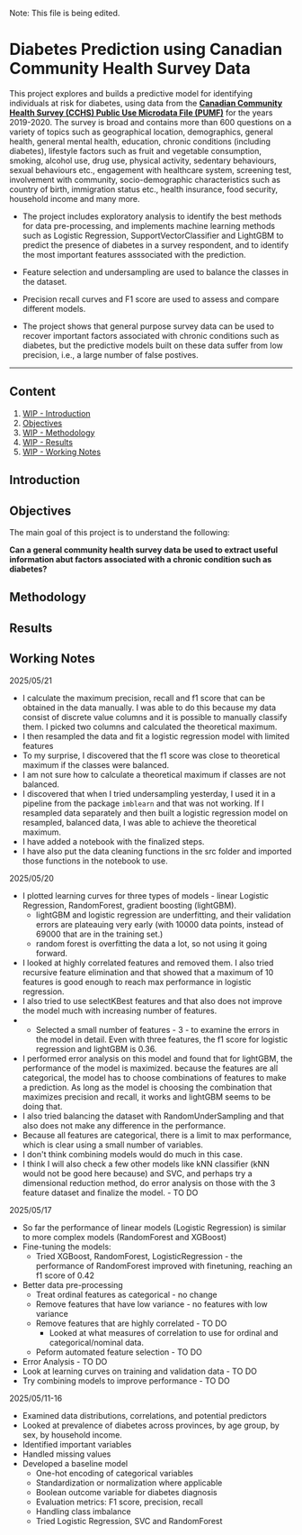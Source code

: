 Note: This file is being edited.

# Diabetes Prediction using Canadian Community Health Survey Data

This project explores and builds a predictive model for identifying individuals at risk for diabetes, using data from the [**Canadian Community Health Survey (CCHS) Public Use Microdata File (PUMF)**](https://www150.statcan.gc.ca/n1/en/catalogue/82M0013X) for the years 2019-2020. The survey is broad and contains more than 600 questions on a variety of topics such as geographical location, demographics, general health, general mental health, education, chronic conditions (including diabetes), lifestyle factors such as fruit and vegetable consumption, smoking, alcohol use, drug use, physical activity, sedentary behaviours, sexual behaviours etc., engagement with healthcare system, screening test, involvement with community, socio-demographic characteristics such as country of birth, immigration status etc., health insurance, food security, household income and many more.

- The project includes exploratory analysis to identify the best methods for data pre-processing, and implements machine learning methods such as Logistic Regression, SupportVectorClassifier and LightGBM to predict the presence of diabetes in a survey respondent, and to identify the most important features asssociated with the prediction.

- Feature selection and undersampling are used to balance the classes in the dataset. 

- Precision recall curves and F1 score are used to assess and compare different models.

- The project shows that general purpose survey data can be used to recover important factors associated with chronic conditions such as diabetes, but the predictive models built on these data suffer from low precision, i.e., a large number of false postives.

***
## Content
1. [WIP - Introduction](#introduction)
2. [Objectives](#objectives)
3. [WIP - Methodology](#methodology)
4. [WIP - Results](#results)
5. [WIP - Working Notes](#working-notes)

## Introduction

## Objectives

The main goal of this project is to understand the following:

**Can a general community health survey data be used to extract useful information abut factors associated with a chronic condition such as diabetes?**

## Methodology

## Results

## Working Notes

2025/05/21

- I calculate the maximum precision, recall and f1 score that can be obtained in the data manually. I was able to do this because my data consist of discrete value columns and it is possible to manually classify them. I picked two columns and calculated the theoretical maximum. 
- I then resampled the data and fit a logistic regression model with limited features
- To my surprise, I discovered that the f1 score was close to theoretical maximum if the classes were balanced.
- I am not sure how to calculate a theoretical maximum if classes are not balanced.
- I discovered that when I tried undersampling yesterday, I used it in a pipeline from the package `imblearn` and that was not working. If I resampled data separately and then built a logistic regression model on resampled, balanced data, I was able to achieve the theoretical maximum.
- I have added a notebook with the finalized steps.
- I have also put the data cleaning functions in the src folder and imported those functions in the notebook to use.

2025/05/20
  
- I plotted learning curves for three types of models - linear Logistic Regression, RandomForest, gradient boosting (lightGBM).
    - lightGBM and logistic regression are underfitting, and their validation errors are plateauing very early (with 10000 data points, instead of 69000 that are in the training set.)
    - random forest is overfitting the data a lot, so not using it going forward.
- I looked at highly correlated features and removed them. I also tried recursive feature elimination and that showed that a maximum of 10 features is good enough to reach max performance in logistic regression.
- I also tried to use selectKBest features and that also does not improve the model much  with increasing number of features.
-   - Selected a small number of features - 3 - to examine the errors in the model in detail. Even with three features, the f1 score for logistic regression and lightGBM is 0.36.
- I performed error analysis on this model and found that for lightGBM, the performance of the model is maximized. because the features are all categorical, the model has to choose combinations of features to make a prediction. As long as the model is choosing the combination that maximizes precision and recall, it works and lightGBM seems to be doing that.
- I also tried balancing the dataset with RandomUnderSampling and that also does not make any difference in the performance.
- Because all features are categorical, there is a limit to max performance, which is clear using a small number of variables.
- I don't think combining models would do much in this case.
- I think I will also check a few other models like kNN classifier (kNN would not be good here because) and SVC, and perhaps try a dimensional reduction method, do error analysis on those with the 3 feature dataset and finalize the model. - TO DO

2025/05/17
- So far the performance of linear models (Logistic Regression) is similar to more complex models (RandomForest and XGBoost) 
- Fine-tuning the models:
    - Tried XGBoost, RandomForest, LogisticRegression - the performance of RandomForest improved with finetuning, reaching an f1 score of 0.42
- Better data pre-processing
    - Treat ordinal features as categorical - no change
    - Remove features that have low variance - no features with low variance
    - Remove features that are highly correlated - TO DO
        - Looked at what measures of correlation to use for ordinal and categorical/nominal data.
    - Peform automated feature selection - TO DO
- Error Analysis - TO DO
- Look at learning curves on training and validation data - TO DO
- Try combining models to improve performance - TO DO

2025/05/11-16

- Examined data distributions, correlations, and potential predictors
- Looked at prevalence of diabetes across provinces, by age group, by sex, by household income.
- Identified important variables
- Handled missing values
- Developed a baseline model
    - One-hot encoding of categorical variables
    - Standardization or normalization where applicable
    - Boolean outcome variable for diabetes diagnosis
    - Evaluation metrics: F1 score, precision, recall
    - Handling class imbalance
    - Tried Logistic Regression, SVC and RandomForest

   


  

    
   
